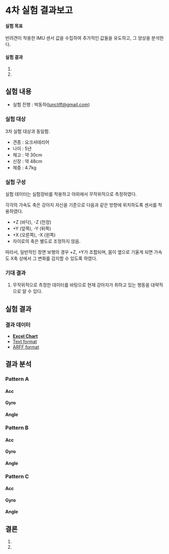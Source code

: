 # 4차 실험 결과보고

#### 실험 목표
반려견이 착용한 IMU 센서 값을 수집하여 추가적인 값들을 유도하고, 그 양상을 분석한다.

#### 실험 결과
  1. 
  1. 

## 실험 내용
 - 실험 진행 : 박동하(luncliff@gmail.com)

### 실험 대상

3차 실험 대상과 동일함.

 - 견종 : 요크셔테리어
 - 나이 : 5년
 - 체고 : 약 30cm
 - 신장 : 약 48cm
 - 체중 : 4.7kg

### 실험 구성
실험 데이터는 실험장비를 착용하고 야외에서 무작위적으로 측정하였다.

각각의 가속도 축은 강아지 자신을 기준으로 다음과 같은 방향에 위치하도록 센서를 착용하였다. 

 - +Z (바닥), -Z (천장)
 - +Y (앞쪽), -Y (뒤쪽)
 - +X (오른쪽), -X (왼쪽)
 - 자이로의 축은 별도로 조정하지 않음.

따라서, 일반적인 정면 보행의 경우 +Z, +Y가 조합되며, 몸이 옆으로 기울게 되면 가속도 X축 상에서 그 변화를 감지할 수 있도록 하였다. 

### 기대 결과
 1. 무작위적으로 측정한 데이터를 바탕으로 현재 강아지가 취하고 있는 행동을 대략적으로 알 수 있다.


## 실험 결과

### 결과 데이터
 - **[Excel Chart](https://github.com/OliveOld/Documents/blob/master/Experiment/4th/4thData.xlsx)**
 - [Text format](https://github.com/OliveOld/Documents/blob/master/Experiment/4th/raw/)
 - [ARFF format](https://github.com/OliveOld/Documents/blob/master/Experiment/4th/arff/)


## 결과 분석

### Pattern A
#### Acc
#### Gyro
#### Angle

### Pattern B
#### Acc
#### Gyro
#### Angle

### Pattern C
#### Acc
#### Gyro
#### Angle

## 결론
  1. 
  1. 
